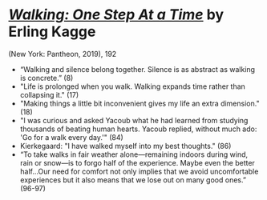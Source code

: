 
# [*Walking: One Step At a Time*](https://www.amazon.com/Walking-One-Step-At-Time/dp/152474784X/ref=sr_1_1?keywords=walking+erling+kagge&qid=1577798499&sr=8-1) by Erling Kagge

(New York: Pantheon, 2019), 192


- “Walking and silence belong together. Silence is as abstract as walking is concrete.” (8)
- "Life is prolonged when you walk. Walking expands time rather than collapsing it." (17)
- "Making things a little bit inconvenient gives my life an extra dimension." (18)
- "I was curious and asked Yacoub what he had learned from studying thousands of beating human hearts. Yacoub replied, without much ado: 'Go for a walk every day.'" (84)
- Kierkegaard: "I have walked myself into my best thoughts." (86)
- “To take walks in fair weather alone—remaining indoors during wind, rain or snow—is to forgo half of the experience. Maybe even the better half...Our need for comfort not only implies that we avoid uncomfortable experiences but it also means that we lose out on many good ones.” (96-97)